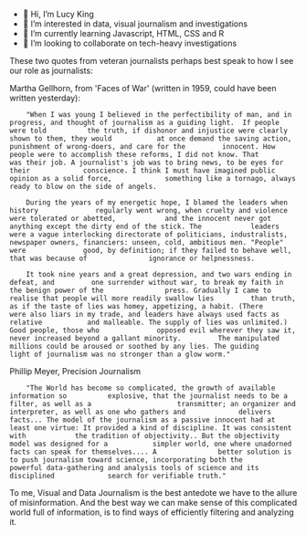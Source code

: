- 👋 Hi, I’m Lucy King
- 👀 I’m interested in data, visual journalism and investigations
- 🌱 I’m currently learning Javascript, HTML, CSS and R
- 💞️ I’m looking to collaborate on tech-heavy investigations

These two quotes from veteran journalists perhaps best speak to how I see our role as journalists:
      
Martha Gellhorn, from 'Faces of War' (written in 1959, could have been written yesterday): 

        "When I was young I believed in the perfectibility of man, and in                     progress, and thought of journalism as a guiding light.  If people were told          the truth, if dishonor and injustice were clearly shown to them, they would           at once demand the saving action, punishment of wrong-doers, and care for the         innocent. How people were to accomplish these reforms, I did not know. That           was their job. A journalist's job was to bring news, to be eyes for their             conscience. I think I must have imagined public opinion as a solid force,             something like a tornago, always ready to blow on the side of angels.

        During the years of my energetic hope, I blamed the leaders when history              regularly went wrong, when cruelty and violence were tolerated or abetted,            and the innocent never got anything except the dirty end of the stick. The            leaders were a vague interlocking directorate of politicians, industralists,          newspaper owners, financiers: unseen, cold, ambitious men. "People" were              good, by definition; if they failed to behave well, that was because of               ignorance or helpnessness. 

        It took nine years and a great depression, and two wars ending in defeat, and         one surrender without war, to break my faith in the benign power of the               press. Gradually I came to realise that people will more readily swallow lies         than truth, as if the taste of lies was homey, appetizing, a habit. (There            were also liars in my trade, and leaders have always used facts as relative           and malleable. The supply of lies was unlimited.) Good people, those who              opposed evil wherever they saw it, never increased beyond a gallant minority.         The manipulated millions could be aroused or soothed by any lies. The guiding         light of journalism was no stronger than a glow worm." 
        
  Phillip Meyer, Precision Journalism

        "The World has become so complicated, the growth of available information so          explosive, that the journalist needs to be a filter, as well as a                     transmitter; an organizer and interpreter, as well as one who gathers and             delivers facts... The model of the journalism as a passive innocent had at            least one virtue: It provided a kind of discipline. It was consistent with            the tradition of objectivity.. But the objectivity model was designed for a           simpler world, one where unadorned facts can speak for themselves.... A               better solution is to push journalism toward science, incorporating both the          powerful data-gathering and analysis tools of science and its disciplined             search for verifiable truth."

To me, Visual and Data Journalism is the best antedote we have to the allure of misinformation. And the best way we can make sense of this complicated world full of information, is to find ways of efficiently filtering and analyzing it.

      
      
